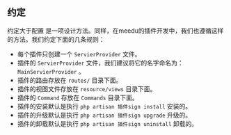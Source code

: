 
## 约定

约定大于配置 是一项设计方法。同样，在meedu的插件开发中，我们也遵循这样的方法。我们约定下面的几条规则：


+ 每个插件只创建一个 `ServierProvider` 文件。
+ 插件的 `ServierProvider` 文件，我们建议将它的名字命名为： `MainServierProvider` 。
+ 插件的路由存放在 `routes/` 目录下面。
+ 插件的视图文件存放在 `resource/views` 目录下面。
+ 插件的 `Command` 存放在 `Commands` 目录下面。
+ 插件的安装默认是执行 `php artisan 插件sign install` 安装的。
+ 插件的升级默认是执行 `php artisan 插件sign upgrade` 升级的。
+ 插件的卸载默认是执行 `php artisan 插件sign uninstall` 卸载的。
